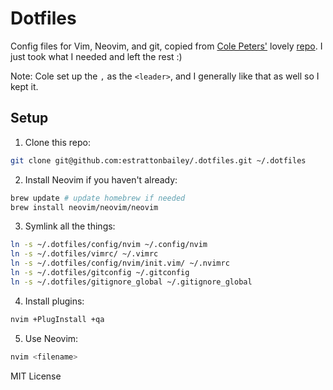 # Dotfiles
Config files for Vim, Neovim, and git, copied from [Cole Peters'](https://twitter.com/cole_peters) lovely [repo](https://github.com/colepeters/dotfiles/tree/b25bb993c1baa491aa8cd7858962a80104bd39fe). I just took what I needed and left the rest :)

Note: Cole set up the `,` as the `<leader>`, and I generally like that as well so I kept it.

## Setup

1. Clone this repo:
```bash
git clone git@github.com:estrattonbailey/.dotfiles.git ~/.dotfiles
```

2. Install Neovim if you haven't already:
```bash
brew update # update homebrew if needed
brew install neovim/neovim/neovim
```

3. Symlink all the things:
```bash
ln -s ~/.dotfiles/config/nvim ~/.config/nvim
ln -s ~/.dotfiles/vimrc/ ~/.vimrc
ln -s ~/.dotfiles/config/nvim/init.vim/ ~/.nvimrc
ln -s ~/.dotfiles/gitconfig ~/.gitconfig
ln -s ~/.dotfiles/gitignore_global ~/.gitignore_global
```

4. Install plugins:
```bash
nvim +PlugInstall +qa
```

5. Use Neovim:
```bash
nvim <filename>
```

MIT License
